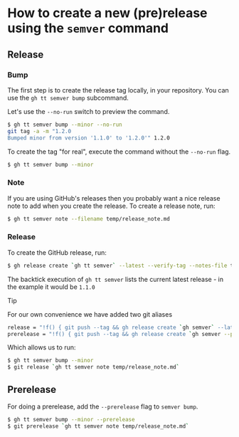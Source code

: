 # How to create a new (pre)release using the `semver` command
## Release
### Bump
The first step is to create the release tag locally, in your repository. You can use the `gh tt semver bump` subcommand.

Let's use the `--no-run` switch to preview the command.
```sh
$ gh tt semver bump --minor --no-run
git tag -a -m "1.2.0
Bumped minor from version '1.1.0' to '1.2.0'" 1.2.0
```

To create the tag "for real", execute the command without the `--no-run` flag.
```sh
$ gh tt semver bump --minor
```

### Note
If you are using GitHub's releases then you probably want a nice release note to add when you create the release.
To create a release note, run:
```sh
$ gh tt semver note --filename temp/release_note.md
```

### Release
To create the GitHub release, run:
```sh
$ gh release create `gh tt semver` --latest --verify-tag --notes-file temp/release_note.md
```
The backtick execution of `gh tt semver` lists the current latest release - in the example it would be `1.1.0`


> [!TIP]
> For our own convenience we have added two git aliases
> ```sh
> release = "!f() { git push --tag && gh release create `gh semver` --latest --verify-tag  --notes-file $1; }; f"
> prerelease = "!f() { git push --tag && gh release create `gh semver --prerelease` --verify-tag --prerelease --notes-file $1 ; }; f"
> ```
> Which allows us to run:
> ```sh
> $ gh tt semver bump --minor
> $ git release `gh tt semver note temp/release_note.md`
> ```

## Prerelease
For doing a prerelease, add the `--prerelease` flag to `semver bump`.

```sh
$ gh tt semver bump --minor --prerelease
$ git prerelease `gh tt semver note temp/release_note.md`
```